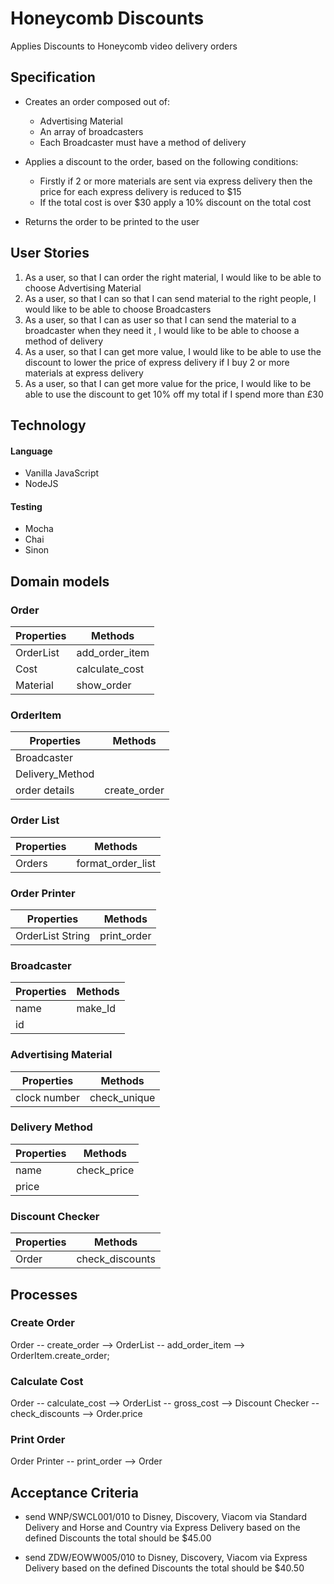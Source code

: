 # Honeycomb Discounts
Applies Discounts to Honeycomb video delivery orders

## Specification
* Creates an order composed out of:
  * Advertising Material
  * An array of broadcasters
  * Each Broadcaster must have a method of delivery

* Applies a discount to the order, based on the following conditions:
  * Firstly if 2 or more materials are sent via express delivery then the price for each express delivery is reduced to $15
  * If the total cost is over $30 apply a 10% discount on the total cost

* Returns the order to be printed to the user

## User Stories

1. As a user, so that I can order the right material, I would like to be able to choose Advertising Material
2. As a user, so that I can so that I can send material to the right people, I would like to be able to choose Broadcasters
3. As a user, so that I can as user so that I can send the material to a broadcaster when they need it , I would like to be able to choose a method of delivery
4. As a user, so that I can get more value, I would like to be able to use the discount to lower the price of express delivery if I buy 2 or more materials at express delivery
5. As a user, so that I can get more value for the price, I would like to be able to use the discount to get 10% off my total if I spend more than £30

## Technology

#### Language
* Vanilla JavaScript
* NodeJS

#### Testing
* Mocha
* Chai
* Sinon
## Domain models

### Order

|Properties|Methods|
|----------|-------|
|OrderList|add_order_item|
|Cost|calculate_cost|
|Material|show_order|

### OrderItem

|Properties| Methods|
|----------|--------|
|Broadcaster||
|Delivery_Method||
|order details|create_order|

### Order List

|Properties|Methods|
|----------|-------|
|Orders|format_order_list|


### Order Printer

|Properties|Methods|
|----------|-------|
|OrderList String|print_order|

### Broadcaster
|Properties|Methods|
|----------|-------|
| name|make_Id|
| id||

### Advertising Material
|Properties|Methods|
|----------|-------|
|clock number|check_unique|

### Delivery Method
|Properties|Methods|
|----------|-------|
|name|check_price|
|price||

### Discount Checker
|Properties|Methods|
|----------|-------|
|Order|check_discounts|

## Processes

### Create Order
Order -- create_order --> OrderList -- add_order_item --> OrderItem.create_order;

### Calculate Cost
Order -- calculate_cost --> OrderList -- gross_cost --> Discount Checker -- check_discounts --> Order.price

### Print Order
Order Printer -- print_order --> Order

## Acceptance Criteria
* send WNP/SWCL001/010 to Disney, Discovery, Viacom via Standard Delivery and Horse and Country via Express Delivery based on the defined Discounts the total should be $45.00

* send ZDW/EOWW005/010 to Disney, Discovery, Viacom via Express Delivery based on the defined Discounts the total should be $40.50
